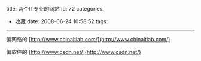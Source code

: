 title: 两个IT专业的网站
id: 72
categories:
  - 收藏
date: 2008-06-24 10:58:52
tags:
---

偏网络的 [http://www.chinaitlab.com/](http://www.chinaitlab.com/)

偏软件的 [http://www.csdn.net/](http://www.csdn.net/)
